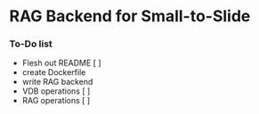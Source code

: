 # RAG Backend for Small-to-Slide


### To-Do list
- Flesh out README [ ]
- create Dockerfile
- write RAG backend
 - VDB operations [ ]
 - RAG operations [ ]
